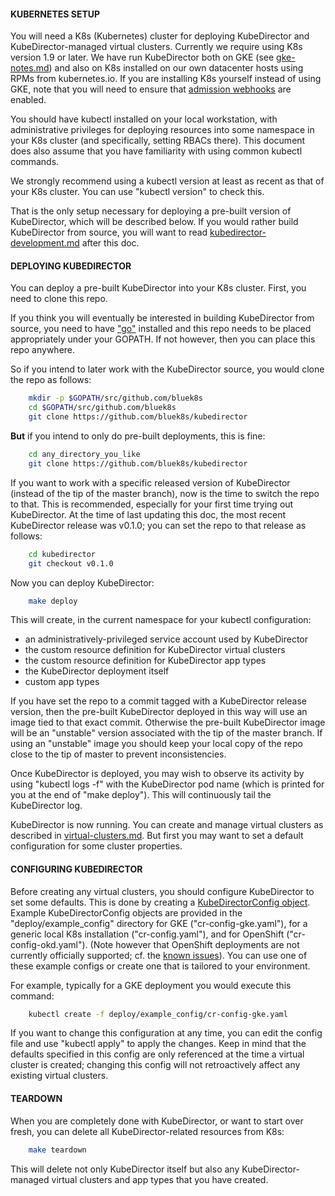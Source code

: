 #### KUBERNETES SETUP

You will need a K8s (Kubernetes) cluster for deploying KubeDirector and KubeDirector-managed virtual clusters. Currently we require using K8s version 1.9 or later. We have run KubeDirector both on GKE (see [gke-notes.md](gke-notes.md)) and also on K8s installed on our own datacenter hosts using RPMs from kubernetes.io. If you are installing K8s yourself instead of using GKE, note that you will need to ensure that [admission webhooks](https://kubernetes.io/docs/reference/access-authn-authz/extensible-admission-controllers/#prerequisites) are enabled.

You should have kubectl installed on your local workstation, with administrative privileges for deploying resources into some namespace in your K8s cluster (and specifically, setting RBACs there). This document does also assume that you have familiarity with using common kubectl commands.

We strongly recommend using a kubectl version at least as recent as that of your K8s cluster. You can use "kubectl version" to check this.

That is the only setup necessary for deploying a pre-built version of KubeDirector, which will be described below. If you would rather build KubeDirector from source, you will want to read [kubedirector-development.md](kubedirector-development.md) after this doc.

#### DEPLOYING KUBEDIRECTOR

You can deploy a pre-built KubeDirector into your K8s cluster. First, you need to clone this repo.

If you think you will eventually be interested in building KubeDirector from source, you need to have ["go"](https://golang.org/) installed and this repo needs to be placed appropriately under your GOPATH. If not however, then you can place this repo anywhere.

So if you intend to later work with the KubeDirector source, you would clone the repo as follows:
```bash
    mkdir -p $GOPATH/src/github.com/bluek8s
    cd $GOPATH/src/github.com/bluek8s
    git clone https://github.com/bluek8s/kubedirector
```
**But** if you intend to only do pre-built deployments, this is fine:
```bash
    cd any_directory_you_like
    git clone https://github.com/bluek8s/kubedirector
```

If you want to work with a specific released version of KubeDirector (instead of the tip of the master branch), now is the time to switch the repo to that. This is recommended, especially for your first time trying out KubeDirector. At the time of last updating this doc, the most recent KubeDirector release was v0.1.0; you can set the repo to that release as follows:
```bash
    cd kubedirector
    git checkout v0.1.0
```

Now you can deploy KubeDirector:
```bash
    make deploy
```

This will create, in the current namespace for your kubectl configuration:
* an administratively-privileged service account used by KubeDirector
* the custom resource definition for KubeDirector virtual clusters
* the custom resource definition for KubeDirector app types
* the KubeDirector deployment itself
* custom app types

If you have set the repo to a commit tagged with a KubeDirector release version, then the pre-built KubeDirector deployed in this way will use an image tied to that exact commit. Otherwise the pre-built KubeDirector image will be an "unstable" version associated with the tip of the master branch. If using an "unstable" image you should keep your local copy of the repo close to the tip of master to prevent inconsistencies.

Once KubeDirector is deployed, you may wish to observe its activity by using "kubectl logs -f" with the KubeDirector pod name (which is printed for you at the end of "make deploy"). This will continuously tail the KubeDirector log.

KubeDirector is now running. You can create and manage virtual clusters as described in [virtual-clusters.md](virtual-clusters.md). But first you may want to set a default configuration for some cluster properties.

#### CONFIGURING KUBEDIRECTOR

Before creating any virtual clusters, you should configure KubeDirector to set some defaults. This is done by creating a [KubeDirectorConfig object](https://github.com/bluek8s/kubedirector/wiki/App-Definition-Authoring-for-KubeDirector). Example KubeDirectorConfig objects are provided in the "deploy/example_config" directory for GKE ("cr-config-gke.yaml"), for a generic local K8s installation ("cr-config.yaml"), and for OpenShift ("cr-config-okd.yaml"). (Note however that OpenShift deployments are not currently officially supported; cf. the [known issues](https://github.com/bluek8s/kubedirector/issues/1)). You can use one of these example configs or create one that is tailored to your environment.

For example, typically for a GKE deployment you would execute this command:
```bash
    kubectl create -f deploy/example_config/cr-config-gke.yaml
```

If you want to change this configuration at any time, you can edit the config file and use "kubectl apply" to apply the changes. Keep in mind that the defaults specified in this config are only referenced at the time a virtual cluster is created; changing this config will not retroactively affect any existing virtual clusters.

#### TEARDOWN

When you are completely done with KubeDirector, or want to start over fresh, you can delete all KubeDirector-related resources from K8s:
```bash
    make teardown
```

This will delete not only KubeDirector itself but also any KubeDirector-managed virtual clusters and app types that you have created.
